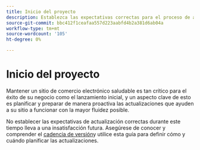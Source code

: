 ```yaml
---
title: Inicio del proyecto
description: Establezca las expectativas correctas para el proceso de actualización con las partes interesadas del proyecto de Adobe Commerce o Magento Open Source.
source-git-commit: bbc412f1ceafaa557d223aabfd4b2a381d6ab04a
workflow-type: tm+mt
source-wordcount: '105'
ht-degree: 0%

---
```



# Inicio del proyecto

Mantener un sitio de comercio electrónico saludable es tan crítico para el éxito de su negocio como el lanzamiento inicial, y un aspecto clave de esto es planificar y preparar de manera proactiva las actualizaciones que ayuden a su sitio a funcionar con la mayor fluidez posible.

No establecer las expectativas de actualización correctas durante este tiempo lleva a una insatisfacción futura. Asegúrese de conocer y comprender el [cadencia de versión](https://devdocs.magento.com/release/)y utilice esta guía para definir cómo y cuándo planificar las actualizaciones.
